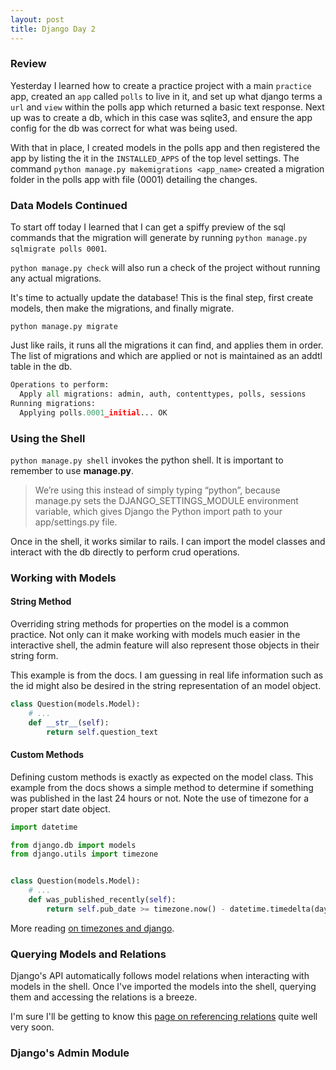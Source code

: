 ```yaml
---
layout: post
title: Django Day 2
---
```


### Review
Yesterday I learned how to create a practice project with a main `practice` app, created an `app` called `polls` to live in it, and set up what django terms a `url` and `view` within the polls app which returned a basic text response. Next up was to create a db, which in this case was sqlite3, and ensure the app config for the db was correct for what was being used. 

With that in place, I created models in the polls app and then registered the app by listing the it in the `INSTALLED_APPS` of the top level settings. The command `python manage.py makemigrations <app_name>` created a migration folder in the polls app with file (0001) detailing the changes.

### Data Models Continued
To start off today I learned that I can get a spiffy preview of the sql commands that the migration will generate by running `python manage.py sqlmigrate polls 0001`. 

`python manage.py check` will also run a check of the project without running any actual migrations.

It's time to actually update the database! This is the final step, first create models, then make the migrations, and finally migrate.

`python manage.py migrate` 

Just like rails, it runs all the migrations it can find, and applies them in order. The list of migrations and which are applied or not is maintained as an addtl table in the db.  
```py
Operations to perform:
  Apply all migrations: admin, auth, contenttypes, polls, sessions
Running migrations:
  Applying polls.0001_initial... OK
```

### Using the Shell
`python manage.py shell` invokes the python shell. It is important to remember to use **manage.py**.

> We’re using this instead of simply typing “python”, because manage.py sets the DJANGO_SETTINGS_MODULE environment variable, which gives Django the Python import path to your app/settings.py file.

Once in the shell, it works similar to rails. I can import the model classes and interact with the db directly to perform crud operations. 

### Working with Models

#### String Method
Overriding string methods for properties on the model is a common practice. Not only can it make working with models much easier in the interactive shell, the admin feature will also represent those objects in their string form.

This example is from the docs. I am guessing in real life information such as the id might also be desired in the string representation of an model object.
```py
class Question(models.Model):
    # ...
    def __str__(self):
        return self.question_text
```

#### Custom Methods
Defining custom methods is exactly as expected on the model class. This example from the docs shows a simple method to determine if something was published in the last 24 hours or not. Note the use of timezone for a proper start date object.
```py
import datetime

from django.db import models
from django.utils import timezone


class Question(models.Model):
    # ...
    def was_published_recently(self):
        return self.pub_date >= timezone.now() - datetime.timedelta(days=1)
```

More reading [on timezones and django](https://docs.djangoproject.com/en/5.0/topics/i18n/timezones/).

### Querying Models and Relations
Django's API automatically follows model relations when interacting with models in the shell. Once I've imported the models into the shell, querying them and accessing the relations is a breeze. 

I'm sure I'll be getting to know this [page on referencing relations](https://docs.djangoproject.com/en/5.0/ref/models/relations/) quite well very soon.

### Django's Admin Module